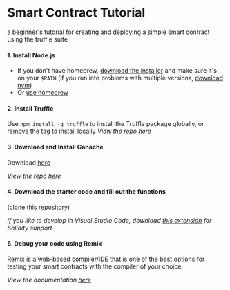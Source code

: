 Smart Contract Tutorial
=======================
a beginner's tutorial for creating and deploying a simple smart contract using the truffle suite



#### 1. Install Node.js
- If you don't have homebrew, [download the installer](https://nodejs.org/en/download/) and make sure it's on your `$PATH`
(if you run into problems with multiple versions, [download nvm](https://github.com/nvm-sh/nvm#installation-and-update))
- Or [use homebrew](https://changelog.com/posts/install-node-js-with-homebrew-on-os-x)


#### 2. Install Truffle
Use `npm install -g truffle` to install the Truffle package globally, or remove the tag to install locally
*View the repo [here](https://github.com/trufflesuite/truffle)*


#### 3. Download and Install Ganache
Download [here](https://www.trufflesuite.com/ganache)

*View the repo [here](https://github.com/trufflesuite/ganache)*


#### 4. Download the starter code and fill out the functions
(clone this repository)

*If you like to develop in Visual Studio Code, download [this extension](https://marketplace.visualstudio.com/items?itemName=JuanBlanco.solidity) for Solidity support*


#### 5. Debug your code using Remix
[Remix](https://remix.ethereum.org) is a web-based compiler/IDE that is one of the best options for testing your smart contracts with the compiler of your choice

*View the documentation [here](https://remix.readthedocs.io/en/latest/#)*
